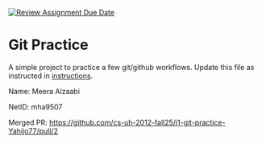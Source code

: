 [![Review Assignment Due Date](https://classroom.github.com/assets/deadline-readme-button-22041afd0340ce965d47ae6ef1cefeee28c7c493a6346c4f15d667ab976d596c.svg)](https://classroom.github.com/a/5vf9W1DH)
# Git Practice
A simple project to practice a few git/github workflows.  Update this file as instructed in [instructions](./instructions.md).

Name: Meera Alzaabi

NetID: mha9507

Merged PR: https://github.com/cs-uh-2012-fall25/i1-git-practice-Yahijo77/pull/2
